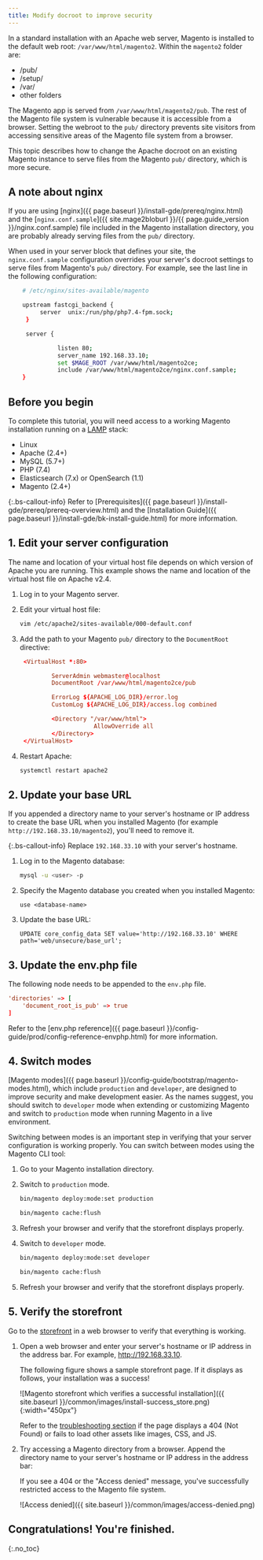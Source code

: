 ```yaml
---
title: Modify docroot to improve security
---
```


In a standard installation with an Apache web server, Magento is installed to the default web root: `/var/www/html/magento2`.
Within the `magento2` folder are:

-  /pub/
-  /setup/
-  /var/
-  other folders

The Magento app is served from `/var/www/html/magento2/pub`. The rest of the Magento file system is vulnerable because it is accessible from a browser.
Setting the webroot to the `pub/` directory prevents site visitors from accessing sensitive areas of the Magento file system from a browser.

This topic describes how to change the Apache docroot on an existing Magento instance to serve files from the Magento `pub/` directory, which is more secure.

## A note about nginx

If you are using [nginx]({{ page.baseurl }}/install-gde/prereq/nginx.html) and the [`nginx.conf.sample`]({{ site.mage2bloburl }}/{{ page.guide_version }}/nginx.conf.sample) file included in the Magento installation directory, you are probably already serving files from the `pub/` directory.

When used in your server block that defines your site, the `nginx.conf.sample` configuration overrides your server's docroot settings to serve files from Magento's `pub/` directory. For example, see the last line in the following configuration:

```bash
    # /etc/nginx/sites-available/magento

    upstream fastcgi_backend {
         server  unix:/run/php/php7.4-fpm.sock;
     }

     server {

              listen 80;
              server_name 192.168.33.10;
              set $MAGE_ROOT /var/www/html/magento2ce;
              include /var/www/html/magento2ce/nginx.conf.sample;
    }
```

## Before you begin

To complete this tutorial, you will need access to a working Magento installation running on a [LAMP](https://en.wikipedia.org/wiki/LAMP_(software_bundle)) stack:

-  Linux
-  Apache (2.4+)
-  MySQL (5.7+)
-  PHP (7.4)
-  Elasticsearch (7.x) or OpenSearch (1.1)
-  Magento (2.4+)

{:.bs-callout-info}
Refer to [Prerequisites]({{ page.baseurl }}/install-gde/prereq/prereq-overview.html) and the [Installation Guide]({{ page.baseurl }}/install-gde/bk-install-guide.html) for more information.

## 1. Edit your server configuration

The name and location of your virtual host file depends on which version of Apache you are running. This example shows the name and location of the virtual host file on Apache v2.4.

1. Log in to your Magento server.
1. Edit your virtual host file:

   ```bash
   vim /etc/apache2/sites-available/000-default.conf
   ```

1. Add the path to your Magento `pub/` directory to the `DocumentRoot` directive:

   ```conf
    <VirtualHost *:80>

            ServerAdmin webmaster@localhost
            DocumentRoot /var/www/html/magento2ce/pub

            ErrorLog ${APACHE_LOG_DIR}/error.log
            CustomLog ${APACHE_LOG_DIR}/access.log combined

            <Directory "/var/www/html">
                        AllowOverride all
            </Directory>
    </VirtualHost>
    ```

1. Restart Apache:

   ```bash
   systemctl restart apache2
   ```

## 2. Update your base URL

If you appended a directory name to your server's hostname or IP address to create the base URL when you installed Magento (for example `http://192.168.33.10/magento2`), you'll need to remove it.

 {:.bs-callout-info}
Replace `192.168.33.10` with your server's hostname.

1. Log in to the Magento database:

   ```bash
   mysql -u <user> -p
   ```

1. Specify the Magento database you created when you installed Magento:

   ```shell
   use <database-name>
   ```

1. Update the base URL:

   ```shell
   UPDATE core_config_data SET value='http://192.168.33.10' WHERE path='web/unsecure/base_url';
   ```

## 3. Update the env.php file

The following node needs to be appended to the `env.php` file.

```conf
'directories' => [
    'document_root_is_pub' => true
]
```

Refer to the [env.php reference]({{ page.baseurl }}/config-guide/prod/config-reference-envphp.html) for more information.

## 4. Switch modes

[Magento modes]({{ page.baseurl }}/config-guide/bootstrap/magento-modes.html), which include `production` and `developer`, are designed to improve security and make development easier. As the names suggest, you should switch to `developer` mode when extending or customizing Magento and switch to `production` mode when running Magento in a live environment.

Switching between modes is an important step in verifying that your server configuration is working properly. You can switch between modes using the Magento CLI tool:

1. Go to your Magento installation directory.
1. Switch to `production` mode.

   ```bash
   bin/magento deploy:mode:set production
   ```

   ```bash
   bin/magento cache:flush
   ```

1. Refresh your browser and verify that the storefront displays properly.
1. Switch to `developer` mode.

   ```bash
   bin/magento deploy:mode:set developer
   ```

   ```bash
   bin/magento cache:flush
   ```

1. Refresh your browser and verify that the storefront displays properly.

## 5. Verify the storefront

Go to the [storefront](https://glossary.magento.com/storefront) in a web browser to verify that everything is working.

1. Open a web browser and enter your server's hostname or IP address in the address bar. For example, http://192.168.33.10.

   The following figure shows a sample storefront page. If it displays as follows, your installation was a success!

   ![Magento storefront which verifies a successful installation]({{ site.baseurl }}/common/images/install-success_store.png){:width="450px"}

   Refer to the [troubleshooting section](https://support.magento.com/hc/en-us/articles/360032994352) if the page displays a 404 (Not Found) or fails to load other assets like images, CSS, and JS.

1. Try accessing a Magento directory from a browser. Append the directory name to your server's hostname or IP address in the address bar:

   If you see a 404 or the "Access denied" message, you've successfully restricted access to the Magento file system.

   ![Access denied]({{ site.baseurl }}/common/images/access-denied.png)

## Congratulations! You're finished.
{:.no_toc}